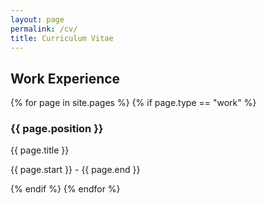 ```yaml
---
layout: page
permalink: /cv/
title: Curriculum Vitae
---
```

## Work Experience

<div id="archives">
{% for page in site.pages %}
    {% if page.type == "work" %}
        <article class="post">
            <h3>{{ page.position }}</h3>
            <div>
                <p class="post_date">{{ page.title }}</p>
                <p>{{ page.start }} - {{ page.end }}</p>
            </div>
        </article>
    {% endif %}
{% endfor %}
</div>